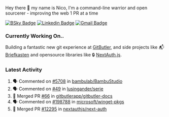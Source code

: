 
Hey there 👋 my name is Nico, I'm a command-line warrior and open sourcerer - improving the web 1 PR at a time

[![BSky Badge](https://img.shields.io/badge/-%20%40ndo.dev%20-%200285FF?style=flat-square&logo=bluesky&color=%23161e27)](https://bsky.app/profile/ndo.dev) [![Linkedin Badge](https://img.shields.io/badge/-ndom91-blue?style=flat-square&logo=Linkedin&logoColor=white&link=https://www.linkedin.com/in/ndom91/)](https://www.linkedin.com/in/ndom91/) [![Gmail Badge](https://img.shields.io/badge/-yo@ndo.dev-c14438?style=flat-square&logo=mail.ru&logoColor=white&link=mailto:yo@ndo.dev)](mailto:yo@ndo.dev)

### Currently Working On..

Building a fantastic new git experience at [GitButler](https://github.com/gitbutlerapp), and side projects like 📬 [Briefkasten](https://briefkastenhq.com) and opensource libraries like 🔒 [NextAuth.js](https://github.com/nextauthjs/next-auth).

<!--START_SECTION_PROFILE_VIEWS:readme-info-->
<!--END_SECTION_PROFILE_VIEWS:readme-info-->

<!--START_SECTION_DAILY_COMMIT:readme-info-->
<!--END_SECTION_DAILY_COMMIT:readme-info-->

<!--START_SECTION_WEEKLY_COMMIT:readme-info-->
<!--END_SECTION_WEEKLY_COMMIT:readme-info-->

### Latest Activity

<!--START_SECTION:activity-->
1. 🗣 Commented on [#5708](https://github.com/bambulab/BambuStudio/issues/5708#issuecomment-2576416991) in [bambulab/BambuStudio](https://github.com/bambulab/BambuStudio)
2. 🗣 Commented on [#49](https://github.com/lusingander/serie/issues/49#issuecomment-2576403281) in [lusingander/serie](https://github.com/lusingander/serie)
3. 🎉 Merged PR [#66](https://github.com/gitbutlerapp/gitbutler-docs/pull/66) in [gitbutlerapp/gitbutler-docs](https://github.com/gitbutlerapp/gitbutler-docs)
4. 🗣 Commented on [#198788](https://github.com/microsoft/winget-pkgs/pull/198788#issuecomment-2575014430) in [microsoft/winget-pkgs](https://github.com/microsoft/winget-pkgs)
5. 🎉 Merged PR [#12295](https://github.com/nextauthjs/next-auth/pull/12295) in [nextauthjs/next-auth](https://github.com/nextauthjs/next-auth)
<!--END_SECTION:activity-->

